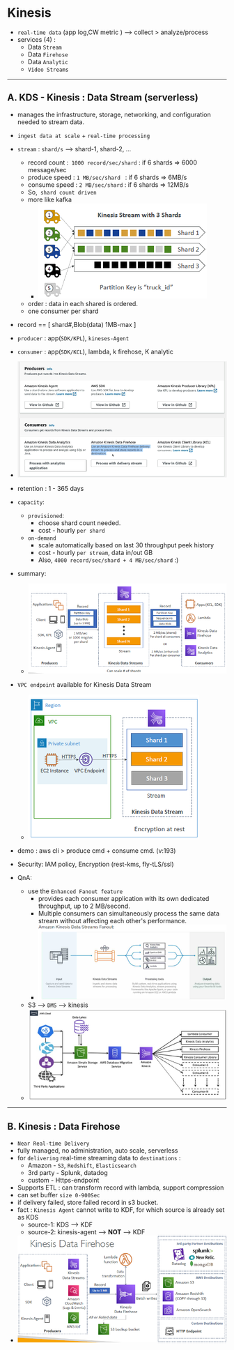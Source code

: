 # Kinesis
- `real-time data` (app log,CW metric ) --> collect > analyze/process
- services (4) :
  - Data `Stream`
  - Data `Firehose`
  - Data `Analytic`
  - `Video Streams`
---

## A. KDS - Kinesis : Data Stream  (serverless)
- manages the infrastructure, storage, networking, and configuration needed to stream data.
- `ingest data at scale` + `real-time processing`
- `stream` : `shard/s` --> shard-1, shard-2, ... 
  - record count :` 1000 record/sec/shard` : if 6 shards => 6000 message/sec
  - produce speed : `1 MB/sec/shard ` : if 6 shards => 6MB/s
  - consume speed : `2 MB/sec/shard` : if 6 shards => 12MB/s
  - So,` shard count driven`
  - more like kafka
    - ![img_4.png](../99_img/decouple/img_4.png)
  - order : data in each shared is ordered.
  - one consumer per shard
  
- record == [ shard#,Blob(data) 1MB-max ]
- `producer` : app(`SDK/KPL`),  `kineses-Agent`
- `consumer` : app(`SDK/KCL`), lambda, k firehose, K analytic
- ![img_2.png](../99_img/decouple/img_2.png)

- retention : 1 - 365 days

- `capacity`:
  - `provisioned`:
    - choose shard count needed.
    - cost - hourly `per shard`
  - `on-demand`
    - scale automatically based on last 30 throughput peek history
    - cost - hourly `per stream`, data in/out GB
    - Also, `4000 record/sec/shard + 4 MB/sec/shard`  :)
    
- summary:
  - ![img.png](../99_img/decouple/img.png)
  
- `VPC endpoint` available for Kinesis Data Stream
  - ![img_1.png](../99_img/decouple/img_1.png)
- demo : aws cli > produce cmd + consume cmd. (v:193)
- Security: IAM policy, Encryption (rest-kms, fly-tLS/ssl)

- QnA:
  - use the `Enhanced Fanout feature`
    - provides each consumer application with its own dedicated throughput, up to 2 MB/second.
    - Multiple consumers can simultaneously process the same data stream without affecting each other's performance.
    - ![img_2.png](../99_img/dva/sqs/img_2.png)
  - S3 --> `DMS` --> kinesis
  - ![img_1.png](../99_img/dva/sqs/img_1.png)
---

## B. Kinesis : Data Firehose 
- `Near Real-time Delivery`
- fully managed, no administration, auto scale, serverless
- for `delivering` real-time streaming data to `destinations` :
  - Amazon - `S3`, `Redshift`, `Elasticsearch`  
  - 3rd party - Splunk, datadog
  - custom - Https-endpoint
- Supports ETL : can transform record with lambda, support compression
- can set buffer `size 0-900Sec`
- if delivery failed, store failed record in s3 bucket.
- fact : `Kinesis Agent` cannot write to KDF, for which source is already set as KDS
  - source-1: KDS --> KDF
  - source-2: kinesis-agent --> **NOT** --> KDF
- ![img_3.png](../99_img/decouple/img_3.png)
